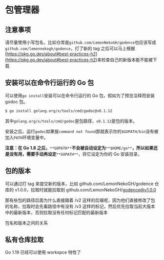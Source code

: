 # 包管理器
## 注意事项

请尽量使用小写包名，比如仓库是`github.com/LemonNekoGH/godence`也应该写成`github.com/lemonnekogh/godence`，打了新的 tag 之后可以马上根据[https://pkg.go.dev/about#best-practices-h2](<https://pkg.go.dev/about#best-practices-h2>)来检查自己的新版本能不能被下载

## 安装可以在命令行运行的 Go 包

可以使用`go install`安装可以在命令行运行的 Go 包，假如为了预览注释而安装 godoc 包。

```Bash
$ go install golang.org/x/tools/cmd/godoc@v0.1.12
```


其中`golang.org/x/tools/cmd/godoc`是包路径，`v0.1.12`是包的版本。

安装之后，运行`godoc`如果报`command not found`那就表示你的`$GOPATH/bin`没有被加入`PATH`环境变量中。

**注意：在 Go 1.8 之后，**`**GOPATH**`**不会被自动设定为**`**$HOME/go**`**，所以如果还是没有用，需要手动再设定**`**GOPATH**`，将它设定为你的 Go 安装目录，



## 包的版本

可以通过打 tag 来提交新的版本，比如 github.com/LemonNekoGH/godence 仓库的 v1.0.0，拉取时就能拉取到 github.com/LemonNekoGH/godence@v1.0.0

那有些包的路径后面为什么直接跟着 /v2 这样的后缀呢，因为他们直接修改了包的名称，拉取时会先看路径中有没有 /v3 这样的标记，然后优先拉取当前大版本中的最新版本，否则拉取没有任何标记匹配的最新版本

包名和版本之间的关系



## 私有仓库拉取

Go 1.19 已经可以使用 workspce 特性了




